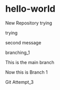 # hello-world
New Repository trying

trying

second message


branching_1


This is the main branch


Now this is Branch 1

Git Attempt_3
